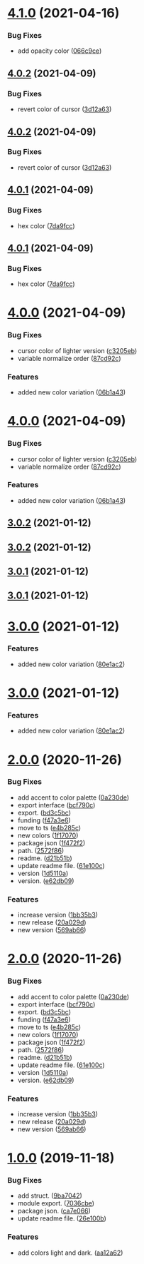 # [4.1.0](https://github.com/meetio-theme/meetio-theme-colors/compare/v4.0.2...v4.1.0) (2021-04-16)


### Bug Fixes

* add opacity color ([066c9ce](https://github.com/meetio-theme/meetio-theme-colors/commit/066c9cef65d2760f6a2f8e31015d3e487de981e7))



## [4.0.2](https://github.com/meetio-theme/meetio-theme-colors/compare/v4.0.1...v4.0.2) (2021-04-09)


### Bug Fixes

* revert color of cursor ([3d12a63](https://github.com/meetio-theme/meetio-theme-colors/commit/3d12a63657f3925b323446673d62e677c1233616))



## [4.0.2](https://github.com/meetio-theme/meetio-theme-colors/compare/v4.0.1...v4.0.2) (2021-04-09)


### Bug Fixes

* revert color of cursor ([3d12a63](https://github.com/meetio-theme/meetio-theme-colors/commit/3d12a63657f3925b323446673d62e677c1233616))



## [4.0.1](https://github.com/meetio-theme/meetio-theme-colors/compare/v4.0.0...v4.0.1) (2021-04-09)


### Bug Fixes

* hex color ([7da9fcc](https://github.com/meetio-theme/meetio-theme-colors/commit/7da9fccacc963201d22be89a48aa713a1d266f91))



## [4.0.1](https://github.com/meetio-theme/meetio-theme-colors/compare/v4.0.0...v4.0.1) (2021-04-09)


### Bug Fixes

* hex color ([7da9fcc](https://github.com/meetio-theme/meetio-theme-colors/commit/7da9fccacc963201d22be89a48aa713a1d266f91))



# [4.0.0](https://github.com/meetio-theme/meetio-theme-colors/compare/v3.0.2...v4.0.0) (2021-04-09)


### Bug Fixes

* cursor color of lighter version ([c3205eb](https://github.com/meetio-theme/meetio-theme-colors/commit/c3205eb3fb331c1b51b68c02ea61a520ab544f88))
* variable normalize order ([87cd92c](https://github.com/meetio-theme/meetio-theme-colors/commit/87cd92ce8e78f7dc070822e15886d8e5a209d159))


### Features

* added new color variation ([06b1a43](https://github.com/meetio-theme/meetio-theme-colors/commit/06b1a43e66c9e24b433050f1b4bc1cb6f59d609f))



# [4.0.0](https://github.com/meetio-theme/meetio-theme-colors/compare/v3.0.2...v4.0.0) (2021-04-09)


### Bug Fixes

* cursor color of lighter version ([c3205eb](https://github.com/meetio-theme/meetio-theme-colors/commit/c3205eb3fb331c1b51b68c02ea61a520ab544f88))
* variable normalize order ([87cd92c](https://github.com/meetio-theme/meetio-theme-colors/commit/87cd92ce8e78f7dc070822e15886d8e5a209d159))


### Features

* added new color variation ([06b1a43](https://github.com/meetio-theme/meetio-theme-colors/commit/06b1a43e66c9e24b433050f1b4bc1cb6f59d609f))



## [3.0.2](https://github.com/meetio-theme/meetio-theme-colors/compare/v3.0.1...v3.0.2) (2021-01-12)



## [3.0.2](https://github.com/meetio-theme/meetio-theme-colors/compare/v3.0.1...v3.0.2) (2021-01-12)



## [3.0.1](https://github.com/meetio-theme/meetio-theme-colors/compare/v3.0.0...v3.0.1) (2021-01-12)



## [3.0.1](https://github.com/meetio-theme/meetio-theme-colors/compare/v3.0.0...v3.0.1) (2021-01-12)



# [3.0.0](https://github.com/meetio-theme/meetio-theme-colors/compare/v2.0.0...v3.0.0) (2021-01-12)


### Features

* added new color variation ([80e1ac2](https://github.com/meetio-theme/meetio-theme-colors/commit/80e1ac28436b626cebcb758be11fa78e88770b7a))



# [3.0.0](https://github.com/meetio-theme/meetio-theme-colors/compare/v2.0.0...v3.0.0) (2021-01-12)


### Features

* added new color variation ([80e1ac2](https://github.com/meetio-theme/meetio-theme-colors/commit/80e1ac28436b626cebcb758be11fa78e88770b7a))



# [2.0.0](https://github.com/meetio-theme/meetio-theme-colors/compare/1.0.0...v2.0.0) (2020-11-26)


### Bug Fixes

* add accent to color palette ([0a230de](https://github.com/meetio-theme/meetio-theme-colors/commit/0a230def97111db6cc40c2ffbe36c81a27ff8223))
* export interface ([bcf790c](https://github.com/meetio-theme/meetio-theme-colors/commit/bcf790c472167b08ef9b2472707a83f112d6f901))
* export. ([bd3c5bc](https://github.com/meetio-theme/meetio-theme-colors/commit/bd3c5bc591ba0f461edcb0a500cf5f52f42c0bfe))
* funding ([f47a3e6](https://github.com/meetio-theme/meetio-theme-colors/commit/f47a3e64d7108bae9b5ba1be95799ff7b7f1d9d8))
* move to ts ([e4b285c](https://github.com/meetio-theme/meetio-theme-colors/commit/e4b285c0db4de32ba83a3151f78e712615904a62))
* new colors ([1f17070](https://github.com/meetio-theme/meetio-theme-colors/commit/1f17070f818f51bd3a06988e69e39035bbaed8a2))
* package json ([1f472f2](https://github.com/meetio-theme/meetio-theme-colors/commit/1f472f2481ca0e2b1e76ecf8707309de09e5942b))
* path. ([2572f86](https://github.com/meetio-theme/meetio-theme-colors/commit/2572f86b2643f951fd4ba4b8bc332b41a26812f4))
* readme. ([d21b51b](https://github.com/meetio-theme/meetio-theme-colors/commit/d21b51ba11ff68604438719c831fce336e2a5ec9))
* update readme file. ([61e100c](https://github.com/meetio-theme/meetio-theme-colors/commit/61e100c34050c9e9c1d8fb1b5a366a95b09e2396))
* version ([1d5110a](https://github.com/meetio-theme/meetio-theme-colors/commit/1d5110a136b747cf3845c9180227c6e848910e67))
* version. ([e62db09](https://github.com/meetio-theme/meetio-theme-colors/commit/e62db09f3754ac950105494418569bb44f2e06d4))


### Features

* increase version ([1bb35b3](https://github.com/meetio-theme/meetio-theme-colors/commit/1bb35b36ce06d92c096ab2988e8887fbd0efc0c8))
* new release ([20a029d](https://github.com/meetio-theme/meetio-theme-colors/commit/20a029d8e27e11855808ad4b42bf9205469984c0))
* new version ([569ab66](https://github.com/meetio-theme/meetio-theme-colors/commit/569ab6663151bfef42d8d8a80a53b9068fb2fe2f))



<a name="2.0.0"></a>
# [2.0.0](https://github.com/meetio-theme/meetio-theme-colors/compare/1.0.0...2.0.0) (2020-11-26)


### Bug Fixes

* add accent to color palette ([0a230de](https://github.com/meetio-theme/meetio-theme-colors/commit/0a230de))
* export interface ([bcf790c](https://github.com/meetio-theme/meetio-theme-colors/commit/bcf790c))
* export. ([bd3c5bc](https://github.com/meetio-theme/meetio-theme-colors/commit/bd3c5bc))
* funding ([f47a3e6](https://github.com/meetio-theme/meetio-theme-colors/commit/f47a3e6))
* move to ts ([e4b285c](https://github.com/meetio-theme/meetio-theme-colors/commit/e4b285c))
* new colors ([1f17070](https://github.com/meetio-theme/meetio-theme-colors/commit/1f17070))
* package json ([1f472f2](https://github.com/meetio-theme/meetio-theme-colors/commit/1f472f2))
* path. ([2572f86](https://github.com/meetio-theme/meetio-theme-colors/commit/2572f86))
* readme. ([d21b51b](https://github.com/meetio-theme/meetio-theme-colors/commit/d21b51b))
* update readme file. ([61e100c](https://github.com/meetio-theme/meetio-theme-colors/commit/61e100c))
* version ([1d5110a](https://github.com/meetio-theme/meetio-theme-colors/commit/1d5110a))
* version. ([e62db09](https://github.com/meetio-theme/meetio-theme-colors/commit/e62db09))


### Features

* increase version ([1bb35b3](https://github.com/meetio-theme/meetio-theme-colors/commit/1bb35b3))
* new release ([20a029d](https://github.com/meetio-theme/meetio-theme-colors/commit/20a029d))
* new version ([569ab66](https://github.com/meetio-theme/meetio-theme-colors/commit/569ab66))



<a name="1.0.0"></a>
# [1.0.0](https://github.com/meetio-theme/meetio-theme-colors/compare/9ba7042...1.0.0) (2019-11-18)


### Bug Fixes

* add struct. ([9ba7042](https://github.com/meetio-theme/meetio-theme-colors/commit/9ba7042))
* module export. ([7036cbe](https://github.com/meetio-theme/meetio-theme-colors/commit/7036cbe))
* package json. ([ca7e066](https://github.com/meetio-theme/meetio-theme-colors/commit/ca7e066))
* update readme file. ([26e100b](https://github.com/meetio-theme/meetio-theme-colors/commit/26e100b))


### Features

* add colors light and dark. ([aa12a62](https://github.com/meetio-theme/meetio-theme-colors/commit/aa12a62))



